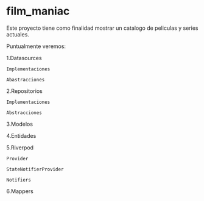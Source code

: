 # film_maniac

Este proyecto tiene como finalidad mostrar un catalogo de peliculas y series actuales.

Puntualmente veremos:

1.Datasources

    Implementaciones

    Abastracciones

2.Repositorios

    Implementaciones

    Abstracciones

3.Modelos

4.Entidades

5.Riverpod

    Provider

    StateNotifierProvider

    Notifiers

6.Mappers